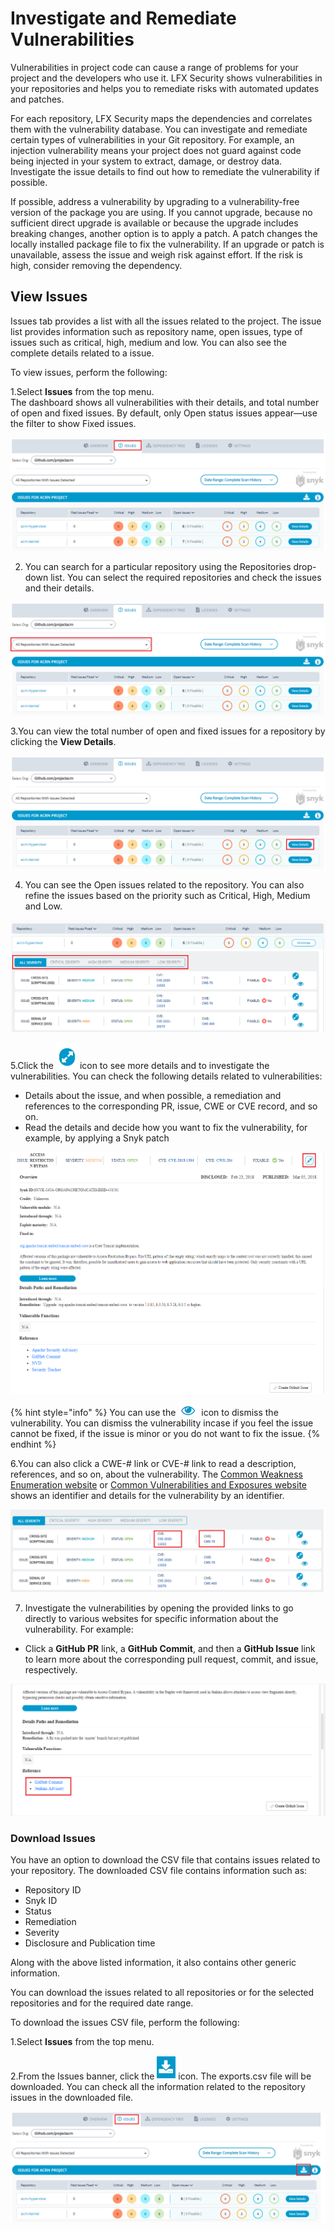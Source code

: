 # Investigate and Remediate Vulnerabilities

Vulnerabilities in project code can cause a range of problems for your project and the developers who use it. LFX Security shows vulnerabilities in your repositories and helps you to remediate risks with automated updates and patches.

For each repository, LFX Security maps the dependencies and correlates them with the vulnerability database. You can investigate and remediate certain types of vulnerabilities in your Git repository. For example, an injection vulnerability means your project does not guard against code being injected in your system to extract, damage, or destroy data. Investigate the issue details to find out how to remediate the vulnerability if possible.

If possible, address a vulnerability by upgrading to a vulnerability-free version of the package you are using. If you cannot upgrade, because no sufficient direct upgrade is available or because the upgrade includes breaking changes, another option is to apply a patch. A patch changes the locally installed package file to fix the vulnerability. If an upgrade or patch is unavailable, assess the issue and weigh risk against effort. If the risk is high, consider removing the dependency.

## **View Issues** 

Issues tab provides a list with all the issues related to the project. The issue list provides information such as repository name, open issues, type of issues such as critical, high, medium and  low. You can also see the complete details related to a issue. 

To view issues, perform the following:

1.Select **Issues** from the top menu.  
The dashboard shows all vulnerabilities with their details, and total number of open and fixed issues. By default, only Open status issues appear—use the filter to show Fixed issues.

![Issues Dashboard](../.gitbook/assets/issues%20%281%29.png)

2. You can search for a particular repository using the Repositories drop-down list. You can select the required repositories and check the issues and their details. 

![Repositories ](../.gitbook/assets/issues_repo.png)

3.You can view the total number of open and fixed issues for a repository by clicking the **View Details**. 

![View Details](../.gitbook/assets/issues_view.png)

4. You can see the Open issues related to the repository. You can also refine the issues based on the priority such as Critical, High, Medium and Low.  

![Open Issues ](../.gitbook/assets/issues_details.png)

5.Click the ![](../.gitbook/assets/icon.png) icon to see more details and to investigate the vulnerabilities. You can check the following details related to vulnerabilities:

* Details about the issue, and when possible, a remediation and references to the corresponding PR, issue, CWE or CVE record, and so on.
* Read the details and decide how you want to fix the vulnerability, for example, by applying a Snyk patch

![Vulnerability Details ](../.gitbook/assets/more.png)

{% hint style="info" %}
You can use the ![](../.gitbook/assets/eye_icon.png) icon to dismiss the vulnerability. You can dismiss the vulnerability incase if you feel the issue cannot be fixed, if the issue is minor or you do not want to fix the issue. 
{% endhint %}

6.You can also click a CWE-\# link or CVE-\# link to read a description, references, and so on, about the vulnerability. The [Common Weakness Enumeration website](https://cwe.mitre.org/) or [Common Vulnerabilities and Exposures website](https://cve.mitre.org/) shows an identifier and details for the vulnerability by an identifier.

![CWE and CVE](../.gitbook/assets/cve%20%281%29.png)

7. Investigate the vulnerabilities by opening the provided links to go directly to various websites for specific information about the vulnerability. For example:

* Click a **GitHub PR** link, a **GitHub Commit**, and then a **GitHub Issue** link to learn more about the corresponding pull request, commit, and issue, respectively.

![GitHub Links ](../.gitbook/assets/github.png)



### Download Issues

You have an option to download the CSV file that contains issues related to your repository. The downloaded CSV file contains information such as:

* Repository ID
* Snyk ID
* Status 
* Remediation 
* Severity 
* Disclosure and Publication time

Along with the above listed information, it also contains other generic information. 

You can download the issues related to all repositories or for the selected repositories and for the required date range.  

To download the issues CSV file,  perform the following:

1.Select **Issues** from the top menu.

2.From the Issues banner, click the ![](../.gitbook/assets/download_icon.png) icon. The exports.csv file will be downloaded. You can check all the information related to the repository issues in the downloaded file.

![Download Issues](../.gitbook/assets/download%20%281%29.png)





